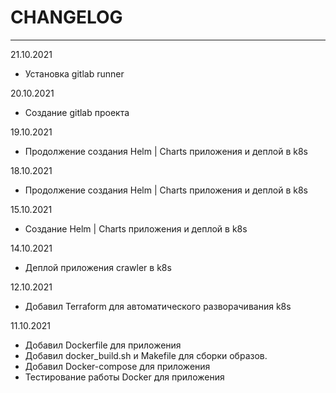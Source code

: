 # CHANGELOG
____

21.10.2021

- Установка gitlab runner 

20.10.2021

- Создание gitlab проекта

19.10.2021

- Продолжение создания Helm | Charts приложения и деплой в k8s

18.10.2021

- Продолжение создания Helm | Charts приложения и деплой в k8s

15.10.2021

- Создание Helm | Charts приложения и деплой в k8s

14.10.2021

- Деплой приложения crawler в k8s

12.10.2021

- Добавил Terraform для автоматического разворачивания k8s

11.10.2021

- Добавил Dockerfile для приложения
- Добавил docker_build.sh и Makefile для сборки образов.
- Добавил Docker-compose для приложения
- Тестирование работы Docker для приложения